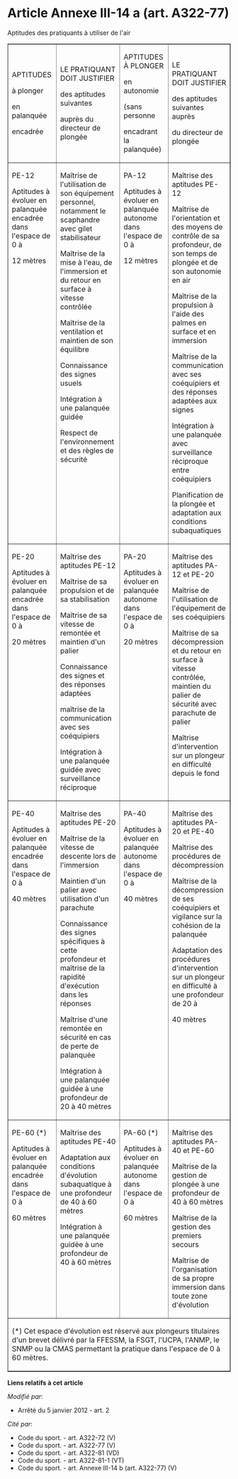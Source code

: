 # Article Annexe III-14 a (art. A322-77)

Aptitudes des pratiquants à utiliser de l'air

<table cellpadding="0" align="center" border="1" width="750">
  <tbody>
    <tr>
      <td>

APTITUDES

à plonger

en palanquée

encadrée

</td>
      <td>

LE PRATIQUANT DOIT JUSTIFIER

des aptitudes suivantes

auprès du directeur de plongée

</td>
      <td>

APTITUDES À PLONGER

en autonomie

(sans personne

encadrant la palanquée)

</td>
      <td>

LE PRATIQUANT DOIT JUSTIFIER

des aptitudes suivantes auprès

du directeur de plongée

</td>
    </tr>
    <tr>
      <td valign="top">

PE-12

Aptitudes à évoluer en palanquée encadrée dans l'espace de 0 à

12 mètres

</td>
      <td valign="top">

Maîtrise de l'utilisation de son équipement personnel, notamment le scaphandre avec gilet stabilisateur

Maîtrise de la mise à l'eau, de l'immersion et du retour en surface à vitesse contrôlée

Maîtrise de la ventilation et maintien de son équilibre

Connaissance des signes usuels

Intégration à une palanquée guidée

Respect de l'environnement et des règles de sécurité 

</td>
      <td valign="top">

PA-12

Aptitudes à évoluer en palanquée autonome dans l'espace de 0 à

12 mètres 

</td>
      <td valign="top">

Maîtrise des aptitudes PE-12

Maîtrise de l'orientation et des moyens de contrôle de sa profondeur, de son temps de plongée et de son autonomie en air

Maîtrise de la propulsion à l'aide des palmes en surface et en immersion

Maîtrise de la communication avec ses coéquipiers et des réponses adaptées aux signes

Intégration à une palanquée avec surveillance réciproque entre coéquipiers

Planification de la plongée et adaptation aux conditions subaquatiques

</td>
    </tr>
    <tr>
      <td valign="top">

PE-20

Aptitudes à évoluer en palanquée encadrée dans l'espace de 0 à

20 mètres

</td>
      <td valign="top">

Maîtrise des aptitudes PE-12

Maîtrise de sa propulsion et de sa stabilisation

Maîtrise de sa vitesse de remontée et maintien d'un palier

Connaissance des signes et des réponses adaptées

maîtrise de la communication avec ses coéquipiers

Intégration à une palanquée guidée avec surveillance réciproque

</td>
      <td valign="top">

PA-20

Aptitudes à évoluer en palanquée autonome dans l'espace de 0 à

20 mètres

</td>
      <td valign="top">

Maîtrise des aptitudes PA-12 et PE-20

Maîtrise de l'utilisation de l'équipement de ses coéquipiers

Maîtrise de sa décompression et du retour en surface à vitesse contrôlée, maintien du palier de sécurité avec parachute de
palier

Maîtrise d'intervention sur un plongeur en difficulté depuis le fond

</td>
    </tr>
    <tr>
      <td valign="top">

PE-40

Aptitudes à évoluer en palanquée encadrée dans l'espace de 0 à

40 mètres

</td>
      <td valign="top">

Maîtrise des aptitudes PE-20

Maîtrise de la vitesse de descente lors de l'immersion

Maintien d'un palier avec utilisation d'un parachute

Connaissance des signes spécifiques à cette profondeur et maîtrise de la rapidité d'exécution dans les réponses

Maîtrise d'une remontée en sécurité en cas de perte de palanquée

Intégration à une palanquée guidée à une profondeur de 20 à 40 mètres

</td>
      <td valign="top">

PA-40

Aptitudes à évoluer en palanquée autonome dans l'espace de 0 à

40 mètres

</td>
      <td valign="top">

Maîtrise des aptitudes PA-20 et PE-40

Maîtrise des procédures de décompression

Maîtrise de la décompression de ses coéquipiers et vigilance sur la cohésion de la palanquée

Adaptation des procédures d'intervention sur un plongeur en difficulté à une profondeur de 20 à

40 mètres

</td>
    </tr>
    <tr>
      <td valign="top">

PE-60 (*)

Aptitudes à évoluer en palanquée encadrée dans l'espace de 0 à

60 mètres 

</td>
      <td valign="top">

Maîtrise des aptitudes PE-40

Adaptation aux conditions d'évolution subaquatique à une profondeur de 40 à 60 mètres

Intégration à une palanquée guidée à une profondeur de 40 à 60 mètres

</td>
      <td valign="top">

PA-60 (*)

Aptitudes à évoluer en palanquée autonome dans l'espace de 0 à

60 mètres 

</td>
      <td valign="top">

Maîtrise des aptitudes PA-40 et PE-60

Maîtrise de la gestion de plongée à une profondeur de 40 à 60 mètres

Maîtrise de la gestion des premiers secours

Maîtrise de l'organisation de sa propre immersion dans toute zone d'évolution 

</td>
    </tr>
    <tr>
      <td colspan="4">

(*) Cet espace d'évolution est réservé aux plongeurs titulaires d'un brevet délivré par la FFESSM, la FSGT, l'UCPA, l'ANMP,
le SNMP ou la CMAS permettant la pratique dans l'espace de 0 à 60 mètres.

</td>
    </tr>
  </tbody>
</table>

**Liens relatifs à cet article**

_Modifié par_:

  - Arrêté du 5 janvier 2012 - art. 2

_Cité par_:

  - Code du sport. - art. A322-72 (V)
  - Code du sport. - art. A322-77 (V)
  - Code du sport. - art. A322-81 (VD)
  - Code du sport. - art. A322-81-1 (VT)
  - Code du sport. - art. Annexe III-14 b (art. A322-77) (V)
